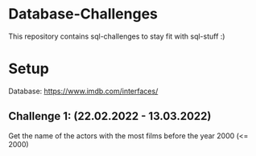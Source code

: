 # Database-Challenges

This repository contains sql-challenges to stay fit with sql-stuff :)

# Setup

Database: https://www.imdb.com/interfaces/ 

## Challenge 1: (22.02.2022 - 13.03.2022)

Get the name of the actors with the most films before the year 2000 (<= 2000)

